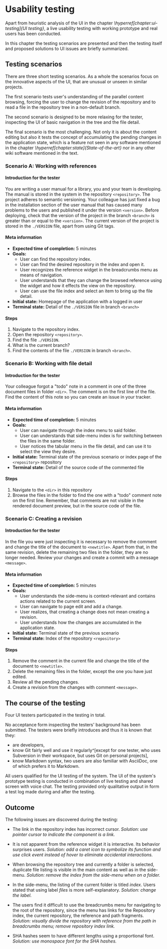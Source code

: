 # Usability testing

Apart from heuristic analysis of the UI in the chapter _\hyperref[chapter:ui-testing]{UI testing}_, a live usability testing with working prototype and real users has been conducted.

In this chapter the testing scenarios are presented and then the testing itself and proposed solutions to UI issues are briefly summarized.

## Testing scenarios

There are three short testing scenarios.
As a whole the scenarios focus on the innovative aspects of the UI, that are unusual or unseen in similar projects.

The first scenario tests user's understanding of the parallel content browsing, forcing the user to change the revision of the repository and to read a file in the repository tree in a non-default branch.

The second scenario is designed to be more relaxing for the tester, inspecting the UI of basic navigation in the tree and the file detail.

The final scenario is the most challenging.
Not only it is about the content editing but also it tests the concept of accumulating the pending changes in the application state, which is a feature not seen in any software mentioned in the chapter _\hyperref[chapter:state]{State-of-the-art}_ nor in any other wiki software mentioned in the text.

### Scenario A: Working with references

#### Introduction for the tester

You are writing a user manual for a library, you and your team is developing.
The manual is stored in the system in the repository `<repository>`.
The project adheres to semantic versioning.
Your colleague has just fixed a bug in the installation section of the user manual that has caused many problems to the users and published it under the version `<version>`.
Before deploying, check that the version of the project in the branch `<branch>` is greater than or equal to the `<version>`.
The current version of the project is stored in the `./VERSION` file, apart from using Git tags.

#### Meta information

- **Expected time of completion:** 5 minutes
- **Goals:**
    - User can find the repository index.
    - User can find the desired repository in the index and open it.
    - User recognizes the reference widget in the breadcrumbs menu as means of navigation.
    - User understands that they can change the browsed reference using the widget and how it effects the view on the repository.
    - User can use the file index and select an item to bring up the file detail.
- **Initial state:** Homepage of the application with a logged in user
- **Terminal state:** Detail of the `./VERSION` file in branch `<branch>`

#### Steps

1. Navigate to the repository index.
2. Open the repository `<repository>`.
3. Find the file `./VERSION`.
4. What is the current branch?
5. Find the contents of the file `./VERSION` in branch `<branch>`.

### Scenario B: Working with file detail

#### Introduction for the tester

Your colleague forgot a "todo" note in a comment in one of the three document files in folder `<dir>`.
The comment is on the first line of the file.
Find the content of this note so you can create an issue in your tracker.

#### Meta information

- **Expected time of completion:** 5 minutes
- **Goals:**
    - User can navigate through the index menu to said folder.
    - User can understands that side-menu index is for switching between the files in the same folder.
    - User notices the tabular menu in the file detail, and can use it to select the view they desire.
- **Initial state:** Terminal state of the previous scenario or index page of the `<repository>` repository
- **Terminal state:** Detail of the source code of the commented file

#### Steps

1. Navigate to the `<dir>` in this repository
2. Browse the files in the folder to find the one with a "todo" comment note on the first line.
Remember, that comments are not visible in the rendered document preview, but in the source code of the file.

### Scenario C: Creating a revision

#### Introduction for the tester

In the file you were just inspecting it is necessary to remove the comment and change the title of the document to `<newtitle>`.
Apart from that, in the same revision, delete the remaining two files in the folder, they are no longer needed.
Review your changes and create a commit with a message `<message>`.

#### Meta information

- **Expected time of completion:** 5 minutes
- **Goals:**
    - User understands the side-menu is context-relevant and contains actions related to the current screen.
    - User can navigate to page edit and add a change.
    - User realizes, that creating a change does not mean creating a revision.
    - User understands how the changes are accumulated in the application state.
- **Initial state:** Terminal state of the previous scenario
- **Terminal state:** Index of the repository `<repository>`

#### Steps

1. Remove the comment in the current file and change the title of the document to `<newtitle>`.
2. Delete the remaining files in the folder, except the one you have just edited.
3. Review all the pending changes.
4. Create a revision from the changes with comment `<message>`.


## The course of the testing

Four UI testers participated in the testing in total.

No acceptance form inspecting the testers' background has been submitted.
The testers were briefly introduces and thus it is known that they:

- are developers,
- know Git fairly well and use it regularly^[except for one tester, who uses Subversion in their workspace, but uses Git on personal projects],
- know Markdown syntax, two users are also familiar with AsciiDoc, one of which prefers it to Markdown.

All users qualified for the UI testing of the system.
The UI of the system's prototype testing is conducted in combination of live testing and shared screen with voice chat.
The testing provided only qualitative output in form a test log made during and after the testing.

## Outcome

The following issues are discovered during the testing:

- The link in the repository index has incorrect cursor.
*Solution: use pointer cursor to indicate the component is a link.*

- It is not apparent from the reference widget it is interactive.
Its behavior surprises users.
*Solution: add a caret icon to symbolize its function and use click event instead of hover to eliminate accidental interactions.*

- When browsing the repository tree and currently a folder is selected, duplicate file listing is visible in the main content as well as in the side-menu.
*Solution: remove the index from the side-menu when on a folder.*

- In the side-menu, the listing of the current folder is titled *index*. Users stated that using label *files* is more self-explanatory.
*Solution: change the label.*

- The users find it difficult to use the breadcrumbs menu for navigating to the root of the repository, since the menu has links for the Repository index, the current repository, the reference and path fragments.
*Solution: visually divide the repository with reference from the path in breadcrumbs menu; remove repository index link.*

- SHA hashes seem to have different lengths using a proportional font.
*Solution: use monospace font for the SHA hashes.*
